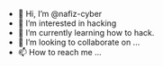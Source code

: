 - 👋 Hi, I’m @nafiz-cyber
- 👀 I’m interested in hacking 
- 🌱 I’m currently learning how to hack.
- 💞️ I’m looking to collaborate on ...
- 📫 How to reach me ...

<!---
nafiz-cyber/nafiz-cyber is a ✨ special ✨ repository because its `README.md` (this file) appears on your GitHub profile.
You can click the Preview link to take a look at your changes.
--->
